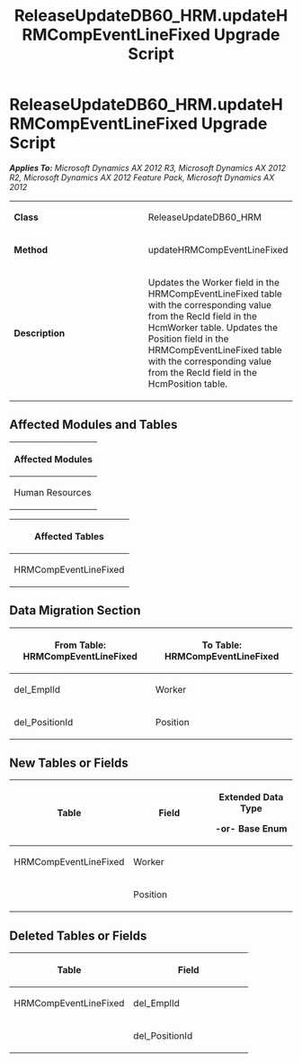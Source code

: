 ﻿---
title: ReleaseUpdateDB60_HRM.updateHRMCompEventLineFixed Upgrade Script
TOCTitle: ReleaseUpdateDB60_HRM.updateHRMCompEventLineFixed Upgrade Script
ms:assetid: b5953029-1ed3-8071-a01a-fdb106106504
ms:mtpsurl: https://msdn.microsoft.com/en-us/library/JJ736993(v=AX.60)
ms:contentKeyID: 49710678
ms.date: 05/18/2015
mtps_version: v=AX.60
---

# ReleaseUpdateDB60\_HRM.updateHRMCompEventLineFixed Upgrade Script 


_**Applies To:** Microsoft Dynamics AX 2012 R3, Microsoft Dynamics AX 2012 R2, Microsoft Dynamics AX 2012 Feature Pack, Microsoft Dynamics AX 2012_

<table>
<colgroup>
<col style="width: 50%" />
<col style="width: 50%" />
</colgroup>
<tbody>
<tr class="odd">
<td><p><strong>Class</strong></p></td>
<td><p>ReleaseUpdateDB60_HRM</p></td>
</tr>
<tr class="even">
<td><p><strong>Method</strong></p></td>
<td><p>updateHRMCompEventLineFixed</p></td>
</tr>
<tr class="odd">
<td><p><strong>Description</strong></p></td>
<td><p>Updates the Worker field in the HRMCompEventLineFixed table with the corresponding value from the RecId field in the HcmWorker table. Updates the Position field in the HRMCompEventLineFixed table with the corresponding value from the RecId field in the HcmPosition table.</p></td>
</tr>
</tbody>
</table>


## Affected Modules and Tables

<table>
<colgroup>
<col style="width: 100%" />
</colgroup>
<thead>
<tr class="header">
<th><p>Affected Modules</p></th>
</tr>
</thead>
<tbody>
<tr class="odd">
<td><p>Human Resources</p></td>
</tr>
</tbody>
</table>


<table>
<colgroup>
<col style="width: 100%" />
</colgroup>
<thead>
<tr class="header">
<th><p>Affected Tables</p></th>
</tr>
</thead>
<tbody>
<tr class="odd">
<td><p>HRMCompEventLineFixed</p></td>
</tr>
</tbody>
</table>


## Data Migration Section

<table>
<colgroup>
<col style="width: 50%" />
<col style="width: 50%" />
</colgroup>
<thead>
<tr class="header">
<th><p>From Table: HRMCompEventLineFixed</p></th>
<th><p>To Table: HRMCompEventLineFixed</p></th>
</tr>
</thead>
<tbody>
<tr class="odd">
<td><p>del_EmplId</p></td>
<td><p>Worker</p></td>
</tr>
<tr class="even">
<td><p>del_PositionId</p></td>
<td><p>Position</p></td>
</tr>
</tbody>
</table>


## New Tables or Fields

<table>
<colgroup>
<col style="width: 33%" />
<col style="width: 33%" />
<col style="width: 33%" />
</colgroup>
<thead>
<tr class="header">
<th><p>Table</p></th>
<th><p>Field</p></th>
<th><p>Extended Data Type</p>
<p>-or- Base Enum</p></th>
</tr>
</thead>
<tbody>
<tr class="odd">
<td><p>HRMCompEventLineFixed</p></td>
<td><p>Worker</p></td>
<td><p></p></td>
</tr>
<tr class="even">
<td><p></p></td>
<td><p>Position</p></td>
<td><p></p></td>
</tr>
</tbody>
</table>


## Deleted Tables or Fields

<table>
<colgroup>
<col style="width: 50%" />
<col style="width: 50%" />
</colgroup>
<thead>
<tr class="header">
<th><p>Table</p></th>
<th><p>Field</p></th>
</tr>
</thead>
<tbody>
<tr class="odd">
<td><p>HRMCompEventLineFixed</p></td>
<td><p>del_EmplId</p></td>
</tr>
<tr class="even">
<td><p></p></td>
<td><p>del_PositionId</p></td>
</tr>
</tbody>
</table>

  


